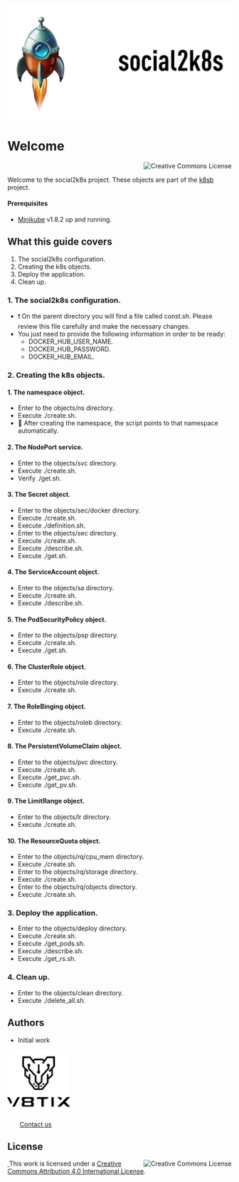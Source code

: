 ![social2k8s image](./resources/social2k8s-title.png)

# Welcome

<a rel="license" href="http://creativecommons.org/licenses/by/4.0/"><img alt="Creative Commons License" style="display: block; border-width:0; float: right" align="left" src="https://i.creativecommons.org/l/by/4.0/88x31.png"/></a><br/>

Welcome to the social2k8s project. These objects are part of the [k8sb](https://github.com/v8tix/k8sb) project.

#### Prerequisites
* [Minikube](https://kubernetes.io/docs/tasks/tools/install-minikube/) v1.8.2 up and running.

## What this guide covers
1. The social2k8s configuration.
2. Creating the k8s objects.
3. Deploy the application.
4. Clean up.

### 1. The social2k8s configuration.
* :exclamation: On the parent directory you will find a file called const.sh. Please review this file carefully and make the necessary changes.  
* You just need to provide the following information in order to be ready:
  * DOCKER_HUB_USER_NAME.
  * DOCKER_HUB_PASSWORD.
  * DOCKER_HUB_EMAIL.
### 2. Creating the k8s objects.
#### 1. The namespace object.
* Enter to the objects/ns directory.
* Execute ./create.sh.
* :speech_balloon: After creating the namespace, the script points to that namespace automatically.

#### 2. The NodePort service.
* Enter to the objects/svc directory.
* Execute ./create.sh.
* Verify ./get.sh.

#### 3. The Secret object.
* Enter to the objects/sec/docker directory.
* Execute ./create.sh.
* Execute ./definition.sh.
* Enter to the objects/sec directory.
* Execute ./create.sh.
* Execute ./describe.sh.
* Execute ./get.sh.

#### 4. The ServiceAccount object.
* Enter to the objects/sa directory.
* Execute ./create.sh.
* Execute ./describe.sh.

#### 5. The PodSecurityPolicy object.
* Enter to the objects/psp directory.
* Execute ./create.sh.
* Execute ./get.sh.

#### 6. The ClusterRole object.
* Enter to the objects/role directory.
* Execute ./create.sh.

#### 7. The RoleBinging object.
* Enter to the objects/roleb directory.
* Execute ./create.sh.

#### 8. The PersistentVolumeClaim object.
* Enter to the objects/pvc directory.
* Execute ./create.sh.
* Execute ./get_pvc.sh.
* Execute ./get_pv.sh.

#### 9. The LimitRange object.
* Enter to the objects/lr directory.
* Execute ./create.sh.

#### 10. The ResourceQuota object.
* Enter to the objects/rq/cpu_mem directory.
* Execute ./create.sh.
* Enter to the objects/rq/storage directory.
* Execute ./create.sh.
* Enter to the objects/rq/objects directory.
* Execute ./create.sh.

### 3. Deploy the application.
* Enter to the objects/deploy directory.
* Execute ./create.sh.
* Execute ./get_pods.sh.
* Execute ./describe.sh.
* Execute ./get_rs.sh.
      
### 4. Clean up.
* Enter to the objects/clean directory.
* Execute ./delete_all.sh.

## Authors
* Initial work

![v8tix logo](resources/v8tix-logo.jpg) <p>&nbsp;&nbsp;&nbsp;&nbsp;&nbsp;&nbsp;&nbsp;[Contact us](mailto:info@v8tix.com)</p>

## License  
<a rel="license" href="http://creativecommons.org/licenses/by/4.0/"><img alt="Creative Commons License" style="display: block; border-width:0; float: right" align="left" src="https://i.creativecommons.org/l/by/4.0/88x31.png"/>&nbsp;</a>This work is licensed under a [Creative Commons Attribution 4.0 International License](http://creativecommons.org/licenses/by/4.0/).

